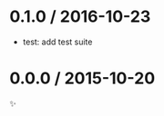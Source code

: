 
0.1.0 / 2016-10-23
==================

  * test: add test suite

0.0.0 / 2015-10-20
==================

:sparkles:
